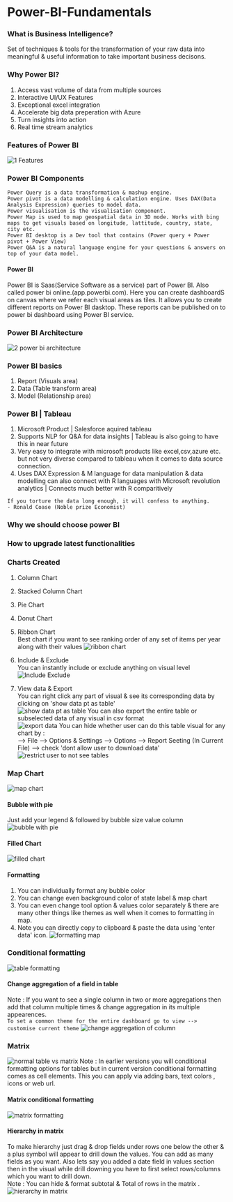 # Power-BI-Fundamentals


### What is Business Intelligence?
Set of techniques & tools for the transformation of your raw data into meaningful & useful information to take important business decisons.

### Why Power BI?
1) Access vast volume of data from multiple sources
2) Interactive UI/UX Features
3) Exceptional excel integration
4) Accelerate big data preperation with Azure
5) Turn insights into action
6) Real time stream analytics

### Features of Power BI
![1  Features](https://github.com/Gurudutt-Goswami/Power-BI-Fundamentals/assets/86184439/44e54963-c25f-4993-ab10-ccb35a0f8415)

### Power BI Components
```
Power Query is a data transformation & mashup engine.
Power pivot is a data modelling & calculation engine. Uses DAX(Data Analysis Expression) queries to model data.
Power visualisation is the visualisation component.
Power Map is used to map geospatial data in 3D mode. Works with bing maps to get visuals based on longitude, lattitude, country, state, city etc.
Power BI desktop is a Dev tool that contains (Power query + Power pivot + Power View)
Power Q&A is a natural language engine for your questions & answers on top of your data model.
```
#### Power BI 
Power BI is Saas(Service Software as a service) part of Power BI. Also called power bi online.(app.powerbi.com).
Here you can create dashboardS on canvas where we refer each visual areas as tiles. 
It allows you to create different reports on Power BI dasktop. These reports can be published on to power bi dashboard using Power BI service.

### Power BI Architecture
![2  power bi architecture](https://github.com/Gurudutt-Goswami/Power-BI-Fundamentals/assets/86184439/b9747de3-3498-4fdc-9fec-3fbc07f4ba4a)


### Power BI basics
1) Report (Visuals area)
2) Data (Table transform area)
3) Model (Relationship area)

### Power BI | Tableau
1) Microsoft Product | Salesforce aquired tableau
2) Supports NLP for Q&A for data insights | Tableau is also going to have this in near future
3) Very easy to integrate with microsoft products like excel,csv,azure etc. but not very diverse compared to tableau when it comes to data source connection.
4) Uses DAX Expression & M language for data manipulation & data modelling can also connect with R languages with Microsoft revolution analytics | Connects much better with R comparitively




```If you torture the data long enough, it will confess to anything.       - Ronald Coase (Noble prize Economist)```


### Why we should choose power BI

### How to upgrade latest functionalities

### Charts Created
1) Column Chart
2) Stacked Column Chart
3) Pie Chart
4) Donut Chart
5) Ribbon Chart  
Best chart if you want to see ranking order of any set of items per year along with their values
![ribbon chart](https://github.com/Gurudutt-Goswami/Power-BI-Fundamentals/assets/86184439/52ec286e-ccb6-4a79-a92e-32bda69f65d6)

6) Include & Exclude  
You can instantly include or exclude anything on visual level
![Include   Exclude](https://github.com/Gurudutt-Goswami/Power-BI-Fundamentals/assets/86184439/fe08ff17-e81d-4254-a20e-9290a388f371)

7) View data & Export  
You can right click any part of visual & see its corresponding data by clicking on 'show data pt as table'  
![show data pt as table](https://github.com/Gurudutt-Goswami/Power-BI-Fundamentals/assets/86184439/a4675b37-4c1e-4d3a-8a00-c5ec91d4471e)
You can also export the entire table or subselected data of any visual in csv format  
![export data](https://github.com/Gurudutt-Goswami/Power-BI-Fundamentals/assets/86184439/b6e21a81-e6b2-4956-b9da-89ff83a425fa)
You can hide whether user can do this table visual for any chart by :  
--> File --> Options & Settings --> Options --> Report Seeting (In Current File) --> check 'dont allow user to download data'
![restrict user to not see tables](https://github.com/Gurudutt-Goswami/Power-BI-Fundamentals/assets/86184439/094abfc3-fb6c-4e13-9277-f84a61eecadc)

### Map Chart
![map chart](https://github.com/Gurudutt-Goswami/Power-BI-Fundamentals/assets/86184439/7298ae93-2678-4027-b587-588f0b73f158)

#### Bubble with pie
Just add your legend & followed by bubble size value column 
![bubble with pie](https://github.com/Gurudutt-Goswami/Power-BI-Fundamentals/assets/86184439/90d304f2-def5-458d-91eb-4d81ac4b0dea)

#### Filled Chart
![filled chart](https://github.com/Gurudutt-Goswami/Power-BI-Fundamentals/assets/86184439/ced701be-0ac6-4629-bafe-605abef436ad)

#### Formatting 
1) You can individually format any bubble color
2) You can change even  background color of state label & map chart
3) You can even change tool option & values color separately & there are many other things like themes as well when it comes to formatting in map.
4) Note you can directly copy to clipboard & paste the data using 'enter data' icon.
![formatting map](https://github.com/Gurudutt-Goswami/Power-BI-Fundamentals/assets/86184439/4e1618c3-1b07-480a-ad98-decb9a10dba5)

### Conditional formatting
![table formatting](https://github.com/Gurudutt-Goswami/Power-BI-Fundamentals/assets/86184439/fe014bac-19f1-48b1-b2d0-1b821ec953fe)


#### Change aggregation of a field in table 
Note : If you want to see a single column in two or more aggregations then add that column multiple times & change aggregation in its multiple appearences.  
```To set a common theme for the entire dashboard go to view --> customise current theme```
![change aggregation of column](https://github.com/Gurudutt-Goswami/Power-BI-Fundamentals/assets/86184439/cc7a63dd-6566-4513-9391-67f61a7a440e)



### Matrix
![normal table vs matrix](https://github.com/Gurudutt-Goswami/Power-BI-Fundamentals/assets/86184439/b5933001-e7b3-48c6-8bba-fc8958641d8b)
Note : In earlier versions you will conditional formatting options for tables but in current version conditional formatting comes as cell elements. This you can apply via adding bars, text colors , icons or web url.
#### Matrix conditional formatting
![matrix formatting](https://github.com/Gurudutt-Goswami/Power-BI-Fundamentals/assets/86184439/768b04d7-4cc3-41d2-9f4c-cf7134b0b2e7)
#### Hierarchy in matrix
To make hierarchy just drag & drop fields under rows one below the other & a plus symbol will appear to drill down the values. You can add as many fields as you want. Also lets say you added a date field in values section then in the visual while drill downing you have to first select rows/columns which you want to drill down.  
Note : You can hide & format subtotal & Total of rows in the matrix .
![hierarchy in matrix](https://github.com/Gurudutt-Goswami/Power-BI-Fundamentals/assets/86184439/63b0980c-e1d0-4006-8465-4054ad355e28)
